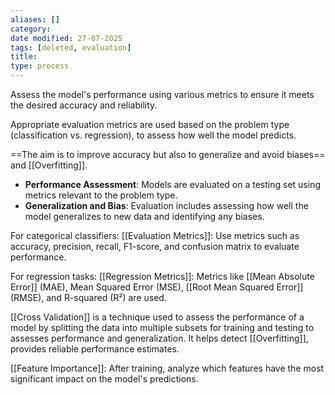 ```yaml
---
aliases: []
category:
date modified: 27-07-2025
tags: [deleted, evaluation]
title: 
type: process
---
```

Assess the model's performance using various metrics to ensure it meets the desired accuracy and reliability.

Appropriate evaluation metrics are used based on the problem type (classification vs. regression), to assess how well the model predicts.

==The aim is to improve accuracy but also to generalize and avoid biases== and [[Overfitting]].

- **Performance Assessment**: Models are evaluated on a testing set using metrics relevant to the problem type.
- **Generalization and Bias**: Evaluation includes assessing how well the model generalizes to new data and identifying any biases.

For categorical classifiers: [[Evaluation Metrics]]: Use metrics such as accuracy, precision, recall, F1-score, and confusion matrix to evaluate performance.

For regression tasks: [[Regression Metrics]]: Metrics like [[Mean Absolute Error]] (MAE), Mean Squared Error (MSE), [[Root Mean Squared Error]] (RMSE), and R-squared (R²) are used.

[[Cross Validation]] is a technique used to assess the performance of a model by splitting the data into multiple subsets for training and testing to assesses performance and generalization. It helps detect [[Overfitting]], provides reliable performance estimates.

[[Feature Importance]]: After training, analyze which features have the most significant impact on the model's predictions.